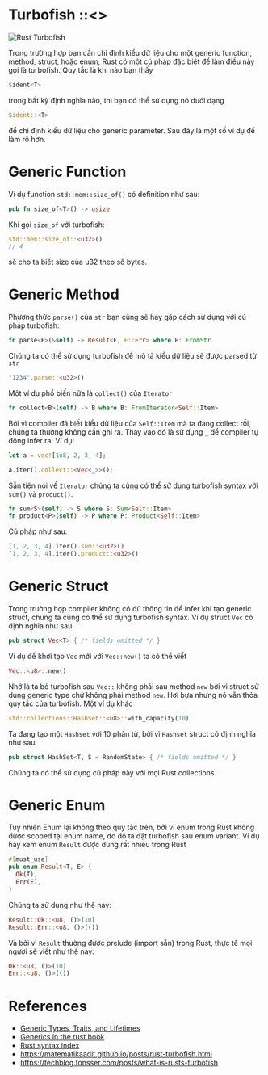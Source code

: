 # Turbofish ::&lt;&gt;

![Rust Turbofish](https://blog.duyet.net/static/a4e75d7d370caf2b035a94ab66138e47/3fe5e/rust-turbofish.webp)

Trong trường hợp bạn cần chỉ định kiểu dữ liệu cho một generic function, method, struct, hoặc enum, 
Rust có một cú pháp đặc biệt để làm điều này gọi là turbofish. Quy tắc là khi nào bạn thấy

```rust
$ident<T>
```

trong bất kỳ định nghĩa nào, thì bạn có thể sử dụng nó dưới dạng

```rust
$ident::<T>
```

để chỉ định kiểu dữ liệu cho generic parameter. Sau đây là một số ví dụ để làm rõ hơn.

# Generic Function

Ví dụ function `std::mem::size_of()` có definition như sau:

```rust
pub fn size_of<T>() -> usize
```

Khi gọi `size_of` với turbofish:

```rust
std::mem::size_of::<u32>()
// 4
```

sẽ cho ta biết size của u32 theo số bytes.

# Generic Method

Phương thức `parse()` của `str` bạn cũng sẽ hay gặp cách sử dụng với cú pháp turbofish:

```rust
fn parse<F>(&self) -> Result<F, F::Err> where F: FromStr
```

Chúng ta có thể sử dụng turbofish để mô tả kiểu dữ liệu sẽ được parsed từ `str`

```rust
"1234".parse::<u32>()
```

Một ví dụ phổ biến nữa là `collect()` của `Iterator`

```rust
fn collect<B>(self) -> B where B: FromIterator<Self::Item> 
```

Bởi vì compiler đã biết kiểu dữ liệu của `Self::Item` mà ta đang collect rồi, 
chúng ta thường không cần ghi ra. Thay vào đó là sử dụng `_` để compiler tự động infer ra. Ví dụ:

```rust
let a = vec![1u8, 2, 3, 4];

a.iter().collect::<Vec<_>>();
```

Sẵn tiện nói về `Iterator` chúng ta cũng có thể sử dụng turbofish syntax với `sum()` và `product()`.

```rust
fn sum<S>(self) -> S where S: Sum<Self::Item>
fn product<P>(self) -> P where P: Product<Self::Item>
```

Cú pháp như sau:

```rust
[1, 2, 3, 4].iter().sum::<u32>()
[1, 2, 3, 4].iter().product::<u32>()
```

# Generic Struct

Trong trường hợp compiler không có đủ thông tin để infer khi tạo generic struct, 
chúng ta cũng có thể sử dụng turbofish syntax. Ví dụ struct `Vec` có định nghĩa như sau

```rust
pub struct Vec<T> { /* fields omitted */ }
```

Ví dụ để khởi tạo `Vec` mới với `Vec::new()` ta có thể viết

```rust
Vec::<u8>::new()
```

Nhớ là ta bỏ turbofish sau `Vec::` không phải sau method `new` 
bởi vì struct sử dụng generic type chứ không phải method `new`. 
Hơi bựa nhưng nó vẫn thỏa quy tắc của turbofish. Một ví dụ khác

```rust
std::collections::HashSet::<u8>::with_capacity(10) 
```

Ta đang tạo một `Hashset` với 10 phần tử, bởi vì `Hashset` struct có định nghĩa như sau

```rust
pub struct HashSet<T, S = RandomState> { /* fields omitted */ } 
```

Chúng ta có thể sử dụng cú pháp này với mọi Rust collections.

# Generic Enum

Tuy nhiên Enum lại không theo quy tắc trên, bởi vì enum trong Rust không được 
scoped tại enum name, do đó ta đặt turbofish sau enum variant. 
Ví dụ hãy xem enum `Result` được dùng rất nhiều trong Rust

```rust
#[must_use]
pub enum Result<T, E> {
  Ok(T),
  Err(E),
}
```

Chúng ta sử dụng như thế này:

```rust
Result::Ok::<u8, ()>(10)
Result::Err::<u8, ()>(())
```

Và bởi vì `Result` thường được prelude (import sẵn)
trong Rust, thực tế mọi người sẽ viết như thế này:

```rust
Ok::<u8, ()>(10)
Err::<u8, ()>(()) 
```

# References

- [Generic Types, Traits, and Lifetimes](https://doc.rust-lang.org/book/ch10-00-generics.html#generic-types-traits-and-lifetimes)
- [Generics in the rust book](https://doc.rust-lang.org/book/generics.html)
- [Rust syntax index](https://doc.rust-lang.org/book/syntax-index.html)
- <https://matematikaadit.github.io/posts/rust-turbofish.html>
- <https://techblog.tonsser.com/posts/what-is-rusts-turbofish>
